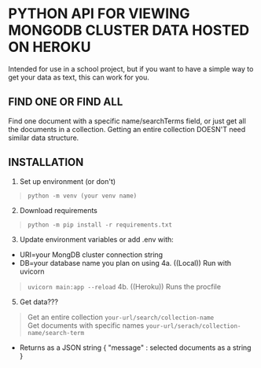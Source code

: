 # PYTHON API FOR VIEWING MONGODB CLUSTER DATA HOSTED ON HEROKU

Intended for use in a school project, but if you want to have
a simple way to get your data as text, this can work for you.

## FIND ONE OR FIND ALL

Find one document with a specific name/searchTerms field,
or just get all the documents in a collection.
Getting an entire collection DOESN'T need similar data structure.

## INSTALLATION
1. Set up environment (or don't)
>   `python -m venv (your venv name)`
2. Download requirements
>   `python -m pip install -r requirements.txt`
3. Update environment variables or add .env with:
- URI=your MongDB cluster connection string
- DB=your database name you plan on using
4a. ((Local)) Run with uvicorn
>   `uvicorn main:app --reload`
4b. ((Heroku)) Runs the procfile
5. Get data???
>   Get an entire collection
>   `your-url/search/collection-name`<br>
>   Get documents with specific names
>   `your-url/serach/collection-name/search-term`<br>
- Returns as a JSON string {
    "message" : selected documents as a string
}

